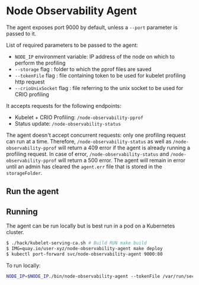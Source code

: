 # Node Observability Agent

The agent exposes port 9000 by default, unless a `--port` parameter is passed to it. 

List of required parameters to be passed to the agent:
- `NODE_IP` environment variable: IP address of the node on which to perform the profiling
- `--storage` flag : folder to which the pprof files are saved
- `--tokenFile` flag : file containing token to be used for kubelet profiling http request
- `--crioUnixSocket` flag : file referring to the unix socket to be used for CRIO profiling

It accepts requests for the following endpoints:

- Kubelet + CRIO Profiling: `/node-observability-pprof`
- Status update: `/node-observability-status`

The agent doesn't accept concurrent requests: only one profiling request can run at a time. 
Therefore, `/node-observability-status` as well as `/node-observability-pprof` will return a 409 error if the agent is already running a profiling request. 
In case of error, `/node-observability-status` and `/node-observability-pprof` will return a 500 error. The agent will remain in error until an admin has cleared the `agent.err` file that is stored in the `storageFolder`. 

## Run the agent

## Running

The agent can be run locally but is best run in a pod on a Kubernetes cluster.

```bash
$ ./hack/kubelet-serving-ca.sh # Build RUN make build
$ IMG=quay.io/user-xyz/node-observability-agent make deploy
$ kubectl port-forward svc/node-observability-agent 9000:80
```


To run locally:

```bash
NODE_IP=$NODE_IP./bin/node-observability-agent --tokenFile /var/run/secrets/kubernetes.io/serviceaccount/token --storage /host/tmp/pprofs/
```

